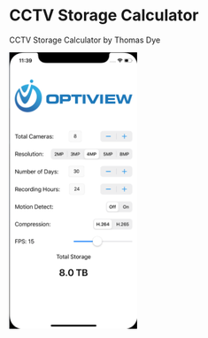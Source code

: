 # CCTV Storage Calculator
CCTV Storage Calculator by Thomas Dye

<img src="https://raw.githubusercontent.com/thomasdye/cctv-storage-calculator/master/cctv-storage-calculator.png" height="500px">
